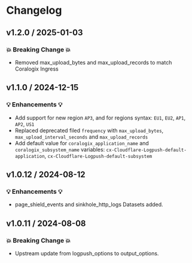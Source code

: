 # Changelog
## v1.2.0 / 2025-01-03
### 💥 Breaking Change 💥 
- Removed max_upload_bytes and max_upload_records to match Coralogix Ingress
## v1.1.0 / 2024-12-15
### 💡 Enhancements 💡
- Add support for new region `AP3`, and for  regions syntax: `EU1`, `EU2`, `AP1`, `AP2`, `US1`
- Replaced deprecated filed `frequency` with `max_upload_bytes`, `max_upload_interval_seconds` and  `max_upload_records` 
- Add default value for `coralogix_application_name` and `coralogix_subsystem_name` variables: `cx-Cloudflare-Logpush-default-application`, `cx-Cloudflare-Logpush-default-subsystem`

## v1.0.12 / 2024-08-12
### 💡 Enhancements 💡
- page_shield_events and sinkhole_http_logs Datasets added.

## v1.0.11 / 2024-08-08
### 💥 Breaking Change 💥 
- Upstream update from logpush_options to output_options.